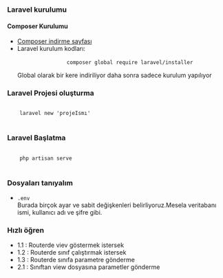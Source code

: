 <h3>Laravel kurulumu</h3>
    <h4>Composer Kurulumu</h4>
    <ul>
        <li>
            <a href="https://getcomposer.org/download/" > Composer indirme sayfası</a>
        </li>
        <li>
            Laravel kurulum kodları:<br>
            <code style="padding:10px"> 
                composer global require laravel/installer
            </code><br>
            Global olarak bir kere indiriliyor daha sonra sadece kurulum yapılıyor
        </li>
    </ul>
    
<h3>Laravel Projesi oluşturma</h3>
<code style="padding:10px"> 
    laravel new 'projeIsmı'
</code><br>
    
<h3>Laravel Başlatma</h3>
<code style="padding:10px"> 
    php artisan serve
</code><br>


<h3>Dosyaları tanıyalım</h3>
 <ul>
    <li>
        <code>.env</code><br>
        Burada birçok ayar ve sabit değişkenleri belirliyoruz.Mesela veritabanı ismi, kullanıcı adı ve şifre gibi.
    </li>
</ul>

<h3>Hızlı öğren</h3>
 <ul>
    <li>
        1.1 : Routerde viev göstermek istersek
    </li>
    <li>
        1.2 : Routerde sınıf çalıştırmak istersek
    </li>
    <li>
        1.3 : Routerde sınıfa parametre gönderme
    </li>
    <li>
        2.1 : Sınıftan view dosyasına parametler gönderme
    </li>
</ul>